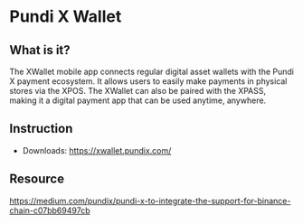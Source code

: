 # Pundi X Wallet

## What is it?
The XWallet mobile app connects regular digital asset wallets with the Pundi X payment ecosystem. It allows users to easily make payments in physical stores via the XPOS. The XWallet can also be paired with the XPASS, making it a digital payment app that can be used anytime, anywhere.


## Instruction

* Downloads:  https://xwallet.pundix.com/

## Resource

https://medium.com/pundix/pundi-x-to-integrate-the-support-for-binance-chain-c07bb69497cb
